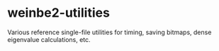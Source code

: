 # weinbe2-utilities
Various reference single-file utilities for timing, saving bitmaps, dense eigenvalue calculations, etc.
